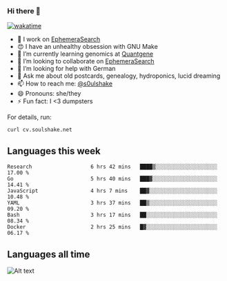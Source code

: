 ### Hi there 👋

[![wakatime](https://wakatime.com/badge/user/08339702-a231-40c4-8838-d449bd2ff951.svg)](https://wakatime.com/@08339702-a231-40c4-8838-d449bd2ff951)

<!--
**soulshake/soulshake** is a ✨ _special_ ✨ repository because its `README.md` (this file) appears on your GitHub profile.

Here are some ideas to get you started:

- 🔭 I’m currently working on ...
- 🌱 I’m currently learning ...
- 👯 I’m looking to collaborate on ...
- 🤔 I’m looking for help with ...
- 💬 Ask me about ...
- 📫 How to reach me: ...
- 😄 Pronouns: ...
- ⚡ Fun fact: ...
-->


- 🔭 I work on [EphemeraSearch](https://www.ephemerasearch.com/)
- 😍 I have an unhealthy obsession with GNU Make
- :dna: I’m currently learning genomics at [Quantgene](https://www.quantgene.com/)
- 👯 I’m looking to collaborate on [EphemeraSearch](https://www.ephemerasearch.com/)
- 🤔 I’m looking for help with German
- 💬 Ask me about old postcards, genealogy, hydroponics, lucid dreaming
- 📫 How to reach me: [@s0ulshake](https://twitter.com/soulshake)
- 😄 Pronouns: she/they
- ⚡ Fun fact: I <3 dumpsters

For details, run:

```
curl cv.soulshake.net
```

## Languages this week

<!--START_SECTION:waka-->

```text
Research                   6 hrs 42 mins   ████▒░░░░░░░░░░░░░░░░░░░░   17.00 %
Go                         5 hrs 40 mins   ███▓░░░░░░░░░░░░░░░░░░░░░   14.41 %
JavaScript                 4 hrs 7 mins    ██▓░░░░░░░░░░░░░░░░░░░░░░   10.48 %
YAML                       3 hrs 37 mins   ██▒░░░░░░░░░░░░░░░░░░░░░░   09.20 %
Bash                       3 hrs 17 mins   ██░░░░░░░░░░░░░░░░░░░░░░░   08.34 %
Docker                     2 hrs 25 mins   █▓░░░░░░░░░░░░░░░░░░░░░░░   06.17 %
```

<!--END_SECTION:waka-->

## Languages all time
![Alt text](https://wakatime.com/share/@aj/6aa10b67-a5e9-4fb1-acaf-8692f4385172.svg)
